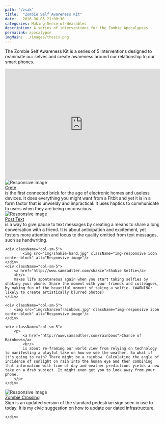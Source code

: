 ```yaml
---
path: "/zsak"
title:  "Zombie Self Awareness Kit"
date:   2016-06-05 21:00:30
categories: Making-Sense-of-Wearables
description: A series of interventions for the Zombie Apocalypses
permalink: apocalypse
imgMain: ../images/thesis.png
---
```

<div className="row">
	<div className="col-sm-12">
			<p>
				The Zombie Self Awareness Kit is a series of 5 interventions designed to reanimate our selves and create awareness around our relationship to our smart phones. 
			</p>
	</div>
	<iframe src="https://player.vimeo.com/video/166993010" width="100%" height="360" frameborder="0" webkitallowfullscreen mozallowfullscreen allowfullscreen ></iframe>
</div>
<div className="row p-break">
	
<div className="col-sm-5">
	<img src="img/crete.png" className="img-responsive icon center-block" alt="Responsive image"/>
</div>
<div className="col-sm-5 center-block">
	<a href="http://www.samsadtler.com/crete">Crete </a>
	<br/>
	is the first connected brick for the age of electronic homes and useless devices. It does everything you might want from a Fitbit and yet it is in a form factor that is unwieldy and impractical. It uses haptics to communicate to users when they are being unconscious.
	<br/>
</div>
</div>
<div className="row p-break">
	<div className="col-sm-5">
		<img src="img/post-text.jpg" className="img-responsive icon center-block" alt="Responsive image"/>
	</div>
		
<div className="col-sm-5">
	<a href="http://www.samsadtler.com/posttext">Post Text</a>
	<br/>
	is a way to give pause to text messages by creating a means to share a long conversation with a friend. It is about anticipation and excitement, yet fosters more attention and focus to the quality omitted from text messages, such as handwriting.
</div>
</div>
<div className="row">

	<div className="col-sm-5">
			<img src="img/shakie-hand.jpg" className="img-responsive icon center-block" alt="Responsive image"/>
	</div>
	<div className="col-sm-5">
		<a href="http://www.samsadtler.com/shakie">Shakie Selfie</a> 
		<br/>
		makes life spontaneous again when you start taking selfies by shaking your phone. Share the moment with your friends and colleagues, by making fun of the beautiful moment of taking a selfie. (WARNING: likely to create artistically blurred photos)
	</div>
</div>
<div className="row p-break">

	<div className="col-sm-5">
		<img src="img/chanceofrainbows.jpg" className="img-responsive icon center-block" alt="Responsive image"/>
	</div>

	<div className="col-sm-5">
		<p>
			<a href="http://www.samsadtler.com/rainbows">Chance of Rainbows</a> 
			<br/>
			is about re-framing our world view from relying on technology to manifesting a playful take on how we see the weather. So what if it's going to rain? There might be a rainbow. Calculating the angle of incidence of sunlight on rain into the human eye and then combining that information with time of day and weather predictions yields a new take on a drab subject. It might even get you to look away from your phone.
		</p>
	</div>
</div>
<div className="row p-break">	
	<div className="col-sm-5">
		<img src="img/zombie-hand.jpg" className="img-responsive icon center-block" alt="Responsive image"/>
	</div>
	<div className="col-sm-5">
		<a href="http://www.samsadtler.com/zombie">Zombie Crossing </a>
		<br/>
		Sign is an updated version of the standard pedestrian sign seen in use to today. It is my civic suggestion on how to update our dated infrastructure.
					
	</div>
</div>




